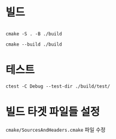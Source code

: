 # 빌드

```shell

cmake -S . -B ./build

cmake --build ./build

```

# 테스트
```shell
ctest -C Debug --test-dir ./build/test/
```

# 빌드 타겟 파일들 설정

`cmake/SourcesAndHeaders.cmake` 파일 수정